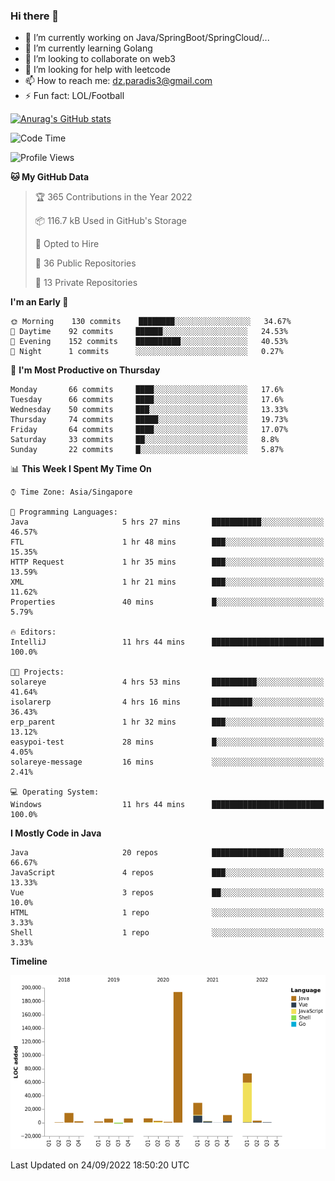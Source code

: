 ### Hi there 👋

- 🔭 I’m currently working on Java/SpringBoot/SpringCloud/...
- 🌱 I’m currently learning Golang
- 👯 I’m looking to collaborate on web3
- 🤔 I’m looking for help with leetcode
- 📫 How to reach me: dz.paradis3@gmail.com
- ⚡ Fun fact: LOL/Football

[![Anurag's GitHub stats](https://github-readme-stats.vercel.app/api?username=xiumu2017&show_icons=true&theme=radical)](https://github.com/anuraghazra/github-readme-stats)

<!--
**xiumu2017/xiumu2017** is a ✨ _special_ ✨ repository because its `README.md` (this file) appears on your GitHub profile.

Here are some ideas to get you started:

- 🔭 I’m currently working on ...
- 🌱 I’m currently learning ...
- 👯 I’m looking to collaborate on ...
- 🤔 I’m looking for help with ...
- 💬 Ask me about ...
- 📫 How to reach me: ...
- 😄 Pronouns: ...
- ⚡ Fun fact: ...
-->

<!--START_SECTION:waka-->
![Code Time](http://img.shields.io/badge/Code%20Time-834%20hrs%2053%20mins-blue)

![Profile Views](http://img.shields.io/badge/Profile%20Views-1-blue)

**🐱 My GitHub Data** 

> 🏆 365 Contributions in the Year 2022
 > 
> 📦 116.7 kB Used in GitHub's Storage 
 > 
> 💼 Opted to Hire
 > 
> 📜 36 Public Repositories 
 > 
> 🔑 13 Private Repositories  
 > 
**I'm an Early 🐤** 

```text
🌞 Morning    130 commits    ████████░░░░░░░░░░░░░░░░░   34.67% 
🌆 Daytime    92 commits     ██████░░░░░░░░░░░░░░░░░░░   24.53% 
🌃 Evening    152 commits    ██████████░░░░░░░░░░░░░░░   40.53% 
🌙 Night      1 commits      ░░░░░░░░░░░░░░░░░░░░░░░░░   0.27%

```
📅 **I'm Most Productive on Thursday** 

```text
Monday       66 commits     ████░░░░░░░░░░░░░░░░░░░░░   17.6% 
Tuesday      66 commits     ████░░░░░░░░░░░░░░░░░░░░░   17.6% 
Wednesday    50 commits     ███░░░░░░░░░░░░░░░░░░░░░░   13.33% 
Thursday     74 commits     █████░░░░░░░░░░░░░░░░░░░░   19.73% 
Friday       64 commits     ████░░░░░░░░░░░░░░░░░░░░░   17.07% 
Saturday     33 commits     ██░░░░░░░░░░░░░░░░░░░░░░░   8.8% 
Sunday       22 commits     █░░░░░░░░░░░░░░░░░░░░░░░░   5.87%

```


📊 **This Week I Spent My Time On** 

```text
⌚︎ Time Zone: Asia/Singapore

💬 Programming Languages: 
Java                     5 hrs 27 mins       ███████████░░░░░░░░░░░░░░   46.57% 
FTL                      1 hr 48 mins        ███░░░░░░░░░░░░░░░░░░░░░░   15.35% 
HTTP Request             1 hr 35 mins        ███░░░░░░░░░░░░░░░░░░░░░░   13.59% 
XML                      1 hr 21 mins        ███░░░░░░░░░░░░░░░░░░░░░░   11.62% 
Properties               40 mins             █░░░░░░░░░░░░░░░░░░░░░░░░   5.79%

🔥 Editors: 
IntelliJ                 11 hrs 44 mins      █████████████████████████   100.0%

🐱‍💻 Projects: 
solareye                 4 hrs 53 mins       ██████████░░░░░░░░░░░░░░░   41.64% 
isolarerp                4 hrs 16 mins       █████████░░░░░░░░░░░░░░░░   36.43% 
erp_parent               1 hr 32 mins        ███░░░░░░░░░░░░░░░░░░░░░░   13.12% 
easypoi-test             28 mins             █░░░░░░░░░░░░░░░░░░░░░░░░   4.05% 
solareye-message         16 mins             ░░░░░░░░░░░░░░░░░░░░░░░░░   2.41%

💻 Operating System: 
Windows                  11 hrs 44 mins      █████████████████████████   100.0%

```

**I Mostly Code in Java** 

```text
Java                     20 repos            ████████████████░░░░░░░░░   66.67% 
JavaScript               4 repos             ███░░░░░░░░░░░░░░░░░░░░░░   13.33% 
Vue                      3 repos             ██░░░░░░░░░░░░░░░░░░░░░░░   10.0% 
HTML                     1 repo              ░░░░░░░░░░░░░░░░░░░░░░░░░   3.33% 
Shell                    1 repo              ░░░░░░░░░░░░░░░░░░░░░░░░░   3.33%

```


**Timeline**

![Chart not found](https://raw.githubusercontent.com/xiumu2017/xiumu2017/main/charts/bar_graph.png) 


 Last Updated on 24/09/2022 18:50:20 UTC
<!--END_SECTION:waka-->
